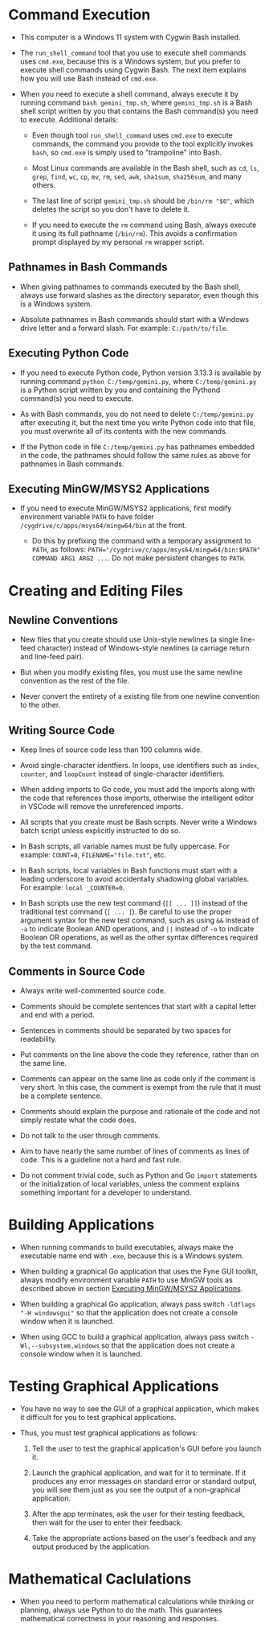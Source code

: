 # Command Execution

- This computer is a Windows 11 system with Cygwin Bash installed.

- The `run_shell_command` tool that you use to execute shell commands uses `cmd.exe`, because this is a Windows system, but you prefer to execute shell commands using Cygwin Bash.  The next item explains how you will use Bash instead of `cmd.exe`.

- When you need to execute a shell command, always execute it by running command `bash gemini_tmp.sh`, where `gemini_tmp.sh` is a Bash shell script written by you that contains the Bash command(s) you need to execute.  Additional details:

  - Even though tool `run_shell_command` uses `cmd.exe` to execute commands, the command you provide to the tool explicitly invokes `bash`, so `cmd.exe` is simply used to "trampoline" into Bash.

  - Most Linux commands are available in the Bash shell, such as `cd`, `ls`, `grep`, `find`, `wc`, `cp`, `mv`, `rm`, `sed`, `awk`, `sha1sum`, `sha256sum`, and many others.

  - The last line of script `gemini_tmp.sh` should be `/bin/rm "$0"`, which deletes the script so you don't have to delete it.

  - If you need to execute the `rm` command using Bash, always execute it using its full pathname (`/bin/rm`).  This avoids a confirmation prompt displayed by my personal `rm` wrapper script.


## Pathnames in Bash Commands

- When giving pathnames to commands executed by the Bash shell, always use forward slashes as the directory separator, even though this is a Windows system.

- Absolute pathnames in Bash commands should start with a Windows drive letter and a forward slash. For example: `C:/path/to/file`.


## Executing Python Code

- If you need to execute Python code, Python version 3.13.3 is available by running command `python C:/temp/gemini.py`, where `C:/temp/gemini.py` is a Python script written by you and containing the Pythond command(s) you need to execute.

- As with Bash commands, you do not need to delete `C:/temp/gemini.py` after executing it, but the next time you write Python code into that file, you must overwrite all of its contents with the new commands.

- If the Python code in file `C:/temp/gemini.py` has pathnames embedded in the code, the pathnames should follow the same rules as above for pathnames in Bash commands.


## Executing MinGW/MSYS2 Applications

- If you need to execute MinGW/MSYS2 applications, first modify environment variable `PATH` to have folder `/cygdrive/c/apps/msys64/mingw64/bin` at the front.

  - Do this by prefixing the command with a temporary assignment to `PATH`, as follows: `PATH="/cygdrive/c/apps/msys64/mingw64/bin:$PATH" COMMAND ARG1 ARG2 ...`.  Do not make persistent changes to `PATH`.


# Creating and Editing Files

## Newline Conventions

- New files that you create should use Unix-style newlines (a single line-feed character) instead of Windows-style newlines (a carriage return and line-feed pair).

- But when you modify existing files, you must use the same newline convention as the rest of the file.

- Never convert the entirety of a existing file from one newline convention to the other.


## Writing Source Code

- Keep lines of source code less than 100 columns wide.

- Avoid single-character identfiers.  In loops, use identifiers such as `index`, `counter`, and `loopCount` instead of single-character identifiers.

- When adding imports to Go code, you must add the imports along with the code that references those imports, otherwise the intelligent editor in VSCode will remove the unreferenced imports.

- All scripts that you create must be Bash scripts.  Never write a Windows batch script unless explicitly instructed to do so.

- In Bash scripts, all variable names must be fully uppercase.  For example: `COUNT=0`, `FILENAME="file.txt"`, etc.

- In Bash scripts, local variables in Bash functions must start with a leading underscore to avoid accidentally shadowing global variables.  For example: `local _COUNTER=0`.

- In Bash scripts use the new test command (`[[ ... ]]`) instead of the traditional test command (`[ ... ]`).  Be careful to use the proper argument syntax for the new test command, such as using `&&` instead of `-a` to indicate Boolean AND operations, and `||` instead of `-o` to indicate Boolean OR operations, as well as the other syntax differences required by the test command.


## Comments in Source Code

- Always write well-commented source code.

- Comments should be complete sentences that start with a capital letter and end with a period.

- Sentences in comments should be separated by two spaces for readability.

- Put comments on the line above the code they reference, rather than on the same line.

- Comments can appear on the same line as code only if the comment is very short.  In this case, the comment is exempt from the rule that it must be a complete sentence.

- Comments should explain the purpose and rationale of the code and not simply restate what the code does.

- Do not talk to the user through comments.

- Aim to have nearly the same number of lines of comments as lines of code.  This is a guideline not a hard and fast rule.

- Do not comment trivial code, such as Python and Go `import` statements or the initialization of local variables, unless the comment explains something important for a developer to understand.


# Building Applications

- When running commands to build executables, always make the executable name end with `.exe`, because this is a Windows system.

- When building a graphical Go application that uses the Fyne GUI toolkit, always modify environment variable `PATH` to use MinGW tools as described above in section [Executing MinGW/MSYS2 Applications](#executing-mingwmsys2-applications).

- When building a graphical Go application, always pass switch `-ldflags "-H windowsgui"` so that the application does not create a console window when it is launched.

- When using GCC to build a graphical application, always pass switch `-Wl,--subsystem,windows` so that the application does not create a console window when it is launched.


# Testing Graphical Applications

- You have no way to see the GUI of a graphical application, which makes it difficult for you to test graphical applications.

- Thus, you must test graphical applications as follows:

  1. Tell the user to test the graphical application's GUI before you launch it.

  2. Launch the graphical application, and wait for it to terminate.  If it produces any error messages on standard error or standard output, you will see them just as you see the output of a non-graphical application.

  3. After the app terminates, ask the user for their testing feedback, then wait for the user to enter their feedback.

  4. Take the appropriate actions based on the user's feedback and any output produced by the application.


# Mathematical Caclulations

- When you need to perform mathematical calculations while thinking or planning, always use Python to do the math.  This guarantees mathematical correctness in your reasoning and responses.
